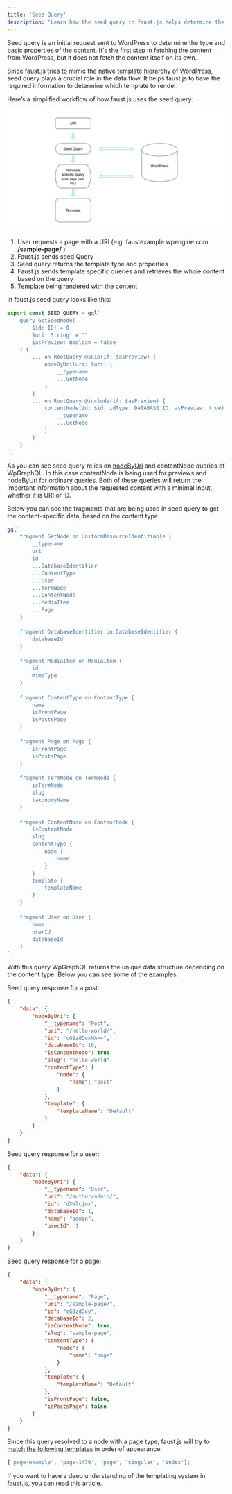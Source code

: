 ```yaml
---
title: 'Seed Query'
description: 'Learn how the seed query in faust.js helps determine the correct template to render in a headless WordPress app.'
---
```


Seed query is an initial request sent to WordPress to determine the type and basic properties of the content. It's the first step in fetching the content from WordPress, but it does not fetch the content itself on its own.

Since faust.js tries to mimic the native [template hierarchy of WordPress](https://developer.wordpress.org/themes/basics/template-hierarchy/), seed query plays a crucial role in the data flow. It helps faust.js to have the required information to determine which template to render.

Here’s a simplified workflow of how faust.js uses the seed query:

![Image showing the graph visualizing the workflow from URI to seed query to template specific query to template.](./images/seed-query-1.png)

1. User requests a page with a URI (e.g. faustexample.wpengine.com **/sample-page/** )
2. Faust.js sends seed Query
3. Seed query returns the template type and properties
4. Faust.js sends template specific queries and retrieves the whole content based on the query
5. Template being rendered with the content

In faust.js seed query looks like this:

```js title="packages/faustwp-core/src/queries/seedQuery.ts"
export const SEED_QUERY = gql`
	query GetSeedNode(
		$id: ID! = 0
		$uri: String! = ""
		$asPreview: Boolean = false
	) {
		... on RootQuery @skip(if: $asPreview) {
			nodeByUri(uri: $uri) {
				__typename
				...GetNode
			}
		}
		... on RootQuery @include(if: $asPreview) {
			contentNode(id: $id, idType: DATABASE_ID, asPreview: true) {
				__typename
				...GetNode
			}
		}
	}
`;
```

As you can see seed query relies on [nodeByUri](https://www.wpgraphql.com/2021/12/23/query-any-page-by-its-path-using-wpgraphql) and contentNode queries of WpGraphQL. In this case contentNode is being used for previews and nodeByUri for ordinary queries. Both of these queries will return the important information about the requested content with a minimal input, whether it is URI or ID.

Below you can see the fragments that are being used in seed query to get the content-specific data, based on the content type.

```js title="packages/faustwp-core/src/queries/seedQuery.ts"
gql`
	fragment GetNode on UniformResourceIdentifiable {
		__typename
		uri
		id
		...DatabaseIdentifier
		...ContentType
		...User
		...TermNode
		...ContentNode
		...MediaItem
		...Page
	}

	fragment DatabaseIdentifier on DatabaseIdentifier {
		databaseId
	}

	fragment MediaItem on MediaItem {
		id
		mimeType
	}

	fragment ContentType on ContentType {
		name
		isFrontPage
		isPostsPage
	}

	fragment Page on Page {
		isFrontPage
		isPostsPage
	}

	fragment TermNode on TermNode {
		isTermNode
		slug
		taxonomyName
	}

	fragment ContentNode on ContentNode {
		isContentNode
		slug
		contentType {
			node {
				name
			}
		}
		template {
			templateName
		}
	}

	fragment User on User {
		name
		userId
		databaseId
	}
`;
```

With this query WpGraphQL returns the unique data structure depending on the content type. Below you can see some of the examples.

Seed query response for a post:

```json
{
	"data": {
		"nodeByUri": {
			"__typename": "Post",
			"uri": "/hello-world/",
			"id": "cG9zdDoxMA==",
			"databaseId": 10,
			"isContentNode": true,
			"slug": "hello-world",
			"contentType": {
				"node": {
					"name": "post"
				}
			},
			"template": {
				"templateName": "Default"
			}
		}
	}
}
```

Seed query response for a user:

```json
{
	"data": {
		"nodeByUri": {
			"__typename": "User",
			"uri": "/author/admin/",
			"id": "dXNlcjox",
			"databaseId": 1,
			"name": "admin",
			"userId": 1
		}
	}
}
```

Seed query response for a page:

```json
{
	"data": {
		"nodeByUri": {
			"__typename": "Page",
			"uri": "/sample-page/",
			"id": "cG9zdDoy",
			"databaseId": 2,
			"isContentNode": true,
			"slug": "sample-page",
			"contentType": {
				"node": {
					"name": "page"
				}
			},
			"template": {
				"templateName": "Default"
			},
			"isFrontPage": false,
			"isPostsPage": false
		}
	}
}
```

Since this query resolved to a node with a page type, faust.js will try to [match the following templates](https://github.com/wpengine/faustjs/blob/canary/packages/faustwp-core/src/getTemplate.ts) in order of appearance:

```js
['page-example', 'page-1470', 'page', 'singular', 'index'];
```

If you want to have a deep understanding of the templating system in faust.js, you can read [this article](https://wpengine.com/builders/understanding-the-templating-system-in-faust-js/).
